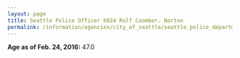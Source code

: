 ```yaml
---
layout: page
title: Seattle Police Officer 6024 Rolf Coomber. Norton
permalink: /information/agencies/city_of_seattle/seattle_police_department/copbook/6024/
---
```


**Age as of Feb. 24, 2016:** 47.0
